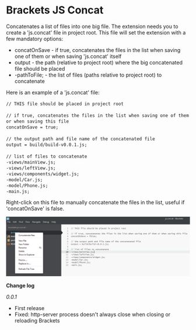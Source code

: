 Brackets JS Concat
==================

Concatenates a list of files into one big file. The extension needs you to create a 'js.concat' file in project root. This file will set the extension with a few mandatory options:

* concatOnSave - if true, concatenates the files in the list when saving one of them or when saving 'js.concat' itself
* output - the path (relative to project root) where the big concatenated file should be placed
* -pathToFile; - the list of files (paths relative to project root) to concatenate

Here is an example of a 'js.concat' file:
```
// THIS file should be placed in project root

// if true, concatenates the files in the list when saving one of them or when saving this file
concatOnSave = true;

// the output path and file name of the concatenated file
output = build/build-v0.0.1.js;

// list of files to concatenate
-views/mainView.js;
-views/leftView.js;
-views/components/widget.js;
-model/Car.js;
-model/Phone.js;
-main.js;
```

Right-click on this file to manually concatenate the files in the list, useful if 'concatOnSave' is false.

![](https://raw.githubusercontent.com/smiclea/brackets-js-concat/master/screenshot.png)

<b>Change log</b>

<i>0.0.1</i>
<ul>
<li>First release</li>
<li>Fixed: http-server process doesn't always close when closing or reloading Brackets</li>
</ul>